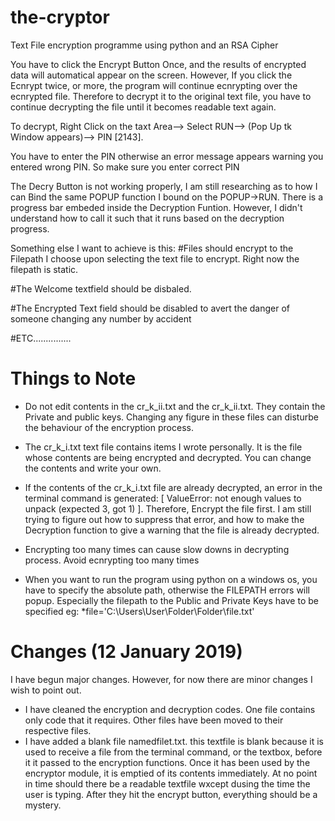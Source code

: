 # the-cryptor

Text File encryption programme using python and an RSA Cipher

You have to click the Encrypt Button Once, and the results of encrypted data will automatical appear on the screen. However, If you click the Ecnrypt twice, or more, the program will continue ecnrypting over the ecnrypted file. Therefore to decrypt it to the original text file, you have to continue decrypting the file until it becomes readable text again.

To decrypt, Right Click on the taxt Area--> Select RUN--> (Pop Up tk Window appears)--> PIN [2143].

You have to enter the PIN otherwise an error message appears warning you entered wrong PIN. So make sure you enter correct PIN

The Decry Button is not working properly, I am still researching as to how I can Bind the same POPUP function I bound on the POPUP->RUN. 
There is a progress bar embeded inside the Decryption Funtion. However, I didn't understand how to call it such that it runs based on the decryption progress.

Something else I want to achieve is this: 
  #Files should encrypt to the Filepath I choose upon selecting the text file to encrypt. Right now the filepath is static.
  
  #The Welcome textfield should be disbaled.
  
  #The Encrypted Text field should be disabled to avert the danger of someone changing any number by accident
  
  #ETC...............
 
 # Things to Note
 * Do not edit contents in the cr_k_ii.txt and the cr_k_ii.txt. They contain the Private and public keys. Changing any figure in these files can disturbe the behaviour of the encryption process.
 
 * The cr_k_i.txt text file contains items I wrote personally. It is the file whose contents are being encrypted and decrypted. You can change the contents and write your own.
 
 * If the contents of the cr_k_i.txt file are already decrypted, an error  in the terminal command is generated: [ ValueError: not enough values to unpack (expected 3, got 1) ]. Therefore, Encrypt the file first. I am still trying to figure out how to suppress that error, and how to make the Decryption function to give a warning that the file is already decrypted.
 
+ Encrypting too many times can cause slow downs in decrypting process. Avoid ecnrypting too many times

* When you want to run the program using python on a windows os, you have to specify the absolute path, otherwise the FILEPATH errors will popup. Especially the filepath to the Public and Private Keys have to be specified eg: *file='C:\Users\User\Folder\Folder\file.txt'

# Changes (12 January 2019)
I have begun major changes. However, for now there are minor changes I wish to point out.
* I have cleaned the encryption and decryption codes. One file contains only code that it requires. Other files have been moved to their respective files.
* I have added a blank file namedfilet.txt. this textfile is blank because it is used to receive a file from the terminal command, or the textbox, before it it passed to the encryption functions. Once it has been used by the encryptor module, it is emptied of its contents immediately. At no point in time should there be a readable textfile wxcept dusing the time the user is typing. After they hit the encrypt button, everything should be a mystery.

